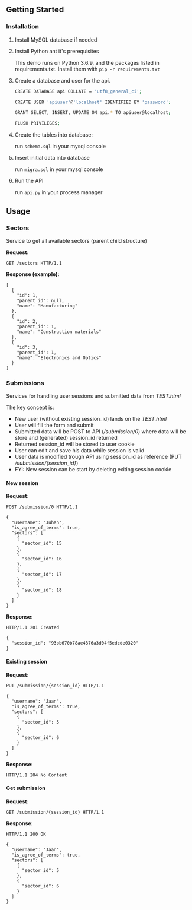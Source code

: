 
<!-- GETTING STARTED -->
## Getting Started

### Installation

1. Install MySQL database if needed

2. Install Python ant it's prerequisites
   
   This demo runs on Python 3.6.9, and the packages listed in
   requirements.txt. Install them with `pip -r requirements.txt`
   
3. Create a database and user for the api.

    ```sh
    CREATE DATABASE api COLLATE = 'utf8_general_ci';
    
    CREATE USER 'apiuser'@'localhost' IDENTIFIED BY 'password';
    
    GRANT SELECT, INSERT, UPDATE ON api.* TO apiuser@localhost;
    
    FLUSH PRIVILEGES;
    ```

4. Create the tables into database:
    
    run `schema.sql` in your mysql console
    
5. Insert initial data into database

    run `migra.sql` in your mysql console
    
6. Run the API

    run `api.py` in your process manager


<!-- USAGE EXAMPLES -->
## Usage

### Sectors

Service to get all available sectors (parent child structure)

**Request:**
```
GET /sectors HTTP/1.1
```

**Response (example):**
```
[
  {
    "id": 1,
    "parent_id": null,
    "name": "Manufacturing"
  },
  {
    "id": 2,
    "parent_id": 1,
    "name": "Construction materials"
  },
  {
    "id": 3,
    "parent_id": 1,
    "name": "Electronics and Optics"
  }
]
```

### Submissions

Services for handling user sessions and submitted data from *TEST.html*

The key concept is:
* New user (without existing session_id) lands on the *TEST.html*
* User will fill the form and submit
* Submitted data will be POST to API (*/submission/0*) where data will be store and (generated) session_id returned
* Returned session_id will be stored to user cookie
* User can edit and save his data while session is valid
* User data is modified trough API using session_id as reference (PUT */submission/{session_id}*)
* FYI: New session can be start by deleting exiting session cookie

#### New session
**Request:**
```
POST /submission/0 HTTP/1.1

{
  "username": "Juhan",
  "is_agree_of_terms": true,
  "sectors": [
    {
      "sector_id": 15
    },
    {
      "sector_id": 16
    },
    {
      "sector_id": 17
    },
    {
      "sector_id": 18
    }
  ]
}
```
**Response:**
```
HTTP/1.1 201 Created

{
  "session_id": "93bb670b78ae4376a3d04f5edcde0320"
}
```

#### Existing session
**Request:**
```
PUT /submission/{session_id} HTTP/1.1

{
  "username": "Jaan",
  "is_agree_of_terms": true,
  "sectors": [
    {
      "sector_id": 5
    },
    {
      "sector_id": 6
    }
  ]
}
```
**Response:**
```
HTTP/1.1 204 No Content
```

#### Get submission
**Request:**
```
GET /submission/{session_id} HTTP/1.1
```

**Response:**
```
HTTP/1.1 200 OK

{
  "username": "Jaan",
  "is_agree_of_terms": true,
  "sectors": [
    {
      "sector_id": 5
    },
    {
      "sector_id": 6
    }
  ]
}
```
